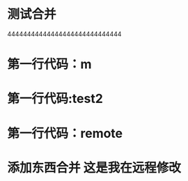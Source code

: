 # 测试合并
  44444444444444444444444444444
#  第一行代码：m
#  第一行代码:test2
#  第一行代码：remote

# 添加东西合并  这是我在远程修改

